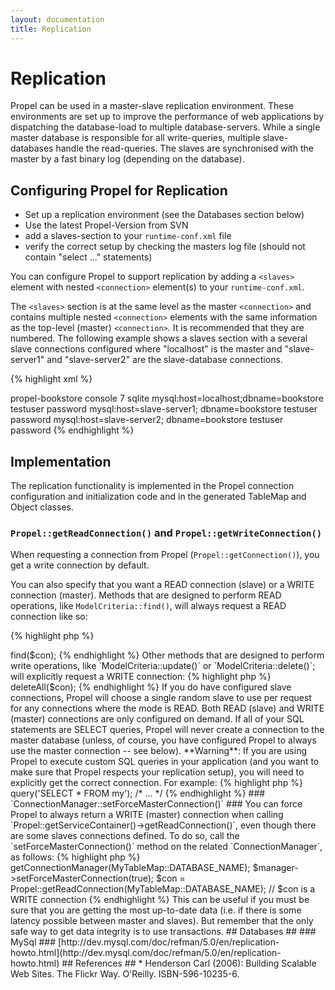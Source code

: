```yaml
---
layout: documentation
title: Replication
---
```


# Replication #

Propel can be used in a master-slave replication environment. These environments are set up to improve the performance of web applications by dispatching the database-load to multiple database-servers. While a single master database is responsible for all write-queries, multiple slave-databases handle the read-queries. The slaves are synchronised with the master by a fast binary log (depending on the database).

## Configuring Propel for Replication ##

  * Set up a replication environment (see the Databases section below)
  * Use the latest Propel-Version from SVN
  * add a slaves-section to your `runtime-conf.xml` file
  * verify the correct setup by checking the masters log file (should not contain "select ..." statements)

You can configure Propel to support replication by adding a `<slaves>` element with nested `<connection>` element(s) to your `runtime-conf.xml`.

The `<slaves>` section is at the same level as the master `<connection>` and contains multiple nested `<connection>` elements with the same information as the top-level (master) `<connection>`. It is recommended that they are numbered. The following example shows a slaves section with a several slave connections configured where "localhost" is the master and "slave-server1" and "slave-server2" are the slave-database connections.

{% highlight xml %}
<?xml version="1.0"?>
<config>
  <log>
    <ident>propel-bookstore</ident>
    <name>console</name>
    <level>7</level>
  </log>
  <propel>
    <datasources default="bookstore">
      <datasource id="bookstore">
        <adapter>sqlite</adapter>
        <connection>
          <dsn>mysql:host=localhost;dbname=bookstore</dsn>
          <user>testuser</user>
          <password>password</password>
        </connection>
        <slaves>
         <connection>
          <dsn>mysql:host=slave-server1; dbname=bookstore</dsn>
          <user>testuser</user>
          <password>password</password>
         </connection>
         <connection>
          <dsn>mysql:host=slave-server2; dbname=bookstore</dsn>
          <user>testuser</user>
          <password>password</password>
         </connection>
        </slaves>
      </datasource>
    </datasources>
  </propel>
</config>
{% endhighlight %}

## Implementation ##

The replication functionality is implemented in the Propel connection configuration and initialization code and in the generated TableMap and Object classes.

### `Propel::getReadConnection()` and `Propel::getWriteConnection()` ###

When requesting a connection from Propel (`Propel::getConnection()`), you get a write connection by default. 

You can also specify that you want a READ connection (slave) or a WRITE connection (master).  Methods that are designed to perform READ operations, like `ModelCriteria::find()`, will always request a READ connection like so:

{% highlight php %}
<?php
$con = Propel::getReadConnection(MyTableMap::DATABASE_NAME);
$books = BookQuery::create()->find($con);
{% endhighlight %}

Other methods that are designed to perform write operations, like `ModelCriteria::update()` or `ModelCriteria::delete()`; will explicitly request a WRITE connection:

{% highlight php %}
<?php
$con = Propel::getWriteConnection(MyTableMap::DATABASE_NAME);
BookQuery::create()->deleteAll($con);
{% endhighlight %}

If you do have configured slave connections, Propel will choose a single random slave to use per request for any connections where the mode is READ.

Both READ (slave) and WRITE (master) connections are only configured on demand.  If all of your SQL statements are SELECT queries, Propel will never create a connection to the master database (unless, of course, you have configured Propel to always use the master connection -- see below).

**Warning**: If you are using Propel to execute custom SQL queries in your application (and you want to make sure that Propel respects your replication setup), you will need to explicitly get the correct connection. For example:

{% highlight php %}
<?php
$con = Propel::getReadConnection(MyTableMap::DATABASE_NAME);
$stmt = $con->query('SELECT * FROM my');
/* ... */
{% endhighlight %}

### `ConnectionManager::setForceMasterConnection()` ###

You can force Propel to always return a WRITE (master) connection when calling `Propel::getServiceContainer()->getReadConnection()`, even though there are some slaves connections defined.

To do so, call the `setForceMasterConnection()` method on the related `ConnectionManager`, as follows:

{% highlight php %}
<?php
$manager = Propel::getServiceContainer()->getConnectionManager(MyTableMap::DATABASE_NAME);
$manager->setForceMasterConnection(true);
$con = Propel::getReadConnection(MyTableMap::DATABASE_NAME);
// $con is a WRITE connection
{% endhighlight %}

This can be useful if you must be sure that you are getting the most up-to-date data (i.e. if there is some latency possible between master and slaves). But remember that the only safe way to get data integrity is to use transactions.

## Databases ##

### MySql ###

[http://dev.mysql.com/doc/refman/5.0/en/replication-howto.html](http://dev.mysql.com/doc/refman/5.0/en/replication-howto.html)

## References ##

* Henderson Carl (2006): Building Scalable Web Sites. The Flickr Way. O'Reilly. ISBN-596-10235-6.
